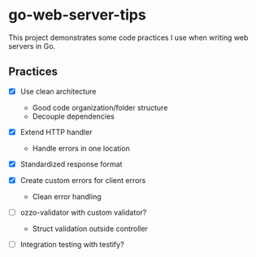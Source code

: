# go-web-server-tips

This project demonstrates some code practices I use when writing web servers in Go.

## Practices
- [x] Use clean architecture
    - Good code organization/folder structure
    - Decouple dependencies

- [x] Extend HTTP handler
    - Handle errors in one location

- [x] Standardized response format

- [x] Create custom errors for client errors
    - Clean error handling

- [ ] ozzo-validator with custom validator?
    - Struct validation outside controller

- [ ] Integration testing with testify?
